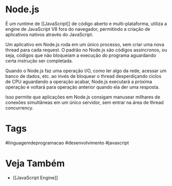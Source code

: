# Node.js

É um runtime de [[JavaScript]] de código aberto e multi-plataforma, utiliza a engine de JavaScript V8 fora do navegador, permitindo a criação de aplicativos nativos através do JavaScript.

Um aplicativo em Node.js roda em um único processo, sem criar uma nova thread para cada request. O padrão no Node.js são códigos assíncronos, ou seja, códigos que não bloqueiam a execução do programa aguardando certa instrução ser completada.

Quando o Node.js faz uma operação I/O, como ler algo da rede, acessar um banco de dados, etc. ao invés de bloquear o thread desperdiçando ciclos de CPU aguardando a operação acabar, Node.js executará a próxima operação e voltará para operação anterior quando ela der uma resposta.

Isso permite que aplicações em Node.js consigam manusear milhares de conexões simultâneas em um único servidor, sem entrar na área de thread concurrency.

# Tags
#linguagemdeprogramacao #desenvolvimento #javascript
# Veja Também
-  [[JavaScript Engine]]



